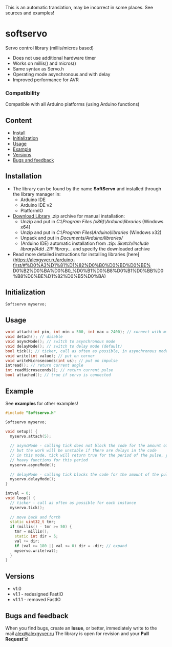 This is an automatic translation, may be incorrect in some places. See sources and examples!

# softservo
Servo control library (millis/micros based)
- Does not use additional hardware timer
- Works on millis() and micros()
- Same syntax as Servo.h
- Operating mode asynchronous and with delay
- Improved performance for AVR

### Compatibility
Compatible with all Arduino platforms (using Arduino functions)

## Content
- [Install](#install)
- [Initialization](#init)
- [Usage](#usage)
- [Example](#example)
- [Versions](#versions)
- [Bugs and feedback](#feedback)

<a id="install"></a>
## Installation
- The library can be found by the name **SoftServo** and installed through the library manager in:
    - Arduino IDE
    - Arduino IDE v2
    - PlatformIO
- [Download Library](https://github.com/GyverLibs/SoftServo/archive/refs/heads/main.zip) .zip archive for manual installation:
    - Unzip and put in *C:\Program Files (x86)\Arduino\libraries* (Windows x64)
    - Unzip and put in *C:\Program Files\Arduino\libraries* (Windows x32)
    - Unpack and put in *Documents/Arduino/libraries/*
    - (Arduino IDE) automatic installation from .zip: *Sketch/Include library/Add .ZIP library…* and specify the downloaded archive
- Read more detailed instructions for installing libraries [here] (https://alexgyver.ru/arduino-first/#%D0%A3%D1%81%D1%82%D0%B0%D0%BD%D0%BE% D0%B2%D0%BA%D0%B0_%D0%B1%D0%B8%D0%B1%D0%BB%D0%B8%D0%BE%D1%82%D0%B5%D0%BA)

<a id="init"></a>
## Initialization
```cpp
Softservo myservo;
```

<a id="usage"></a>
## Usage
```cpp
void attach(int pin, int min = 500, int max = 2400); // connect with min and max pulse
void detach(); // disable
void asyncMode(); // switch to asynchronous mode
void delayMode(); // switch to delay mode (default)
bool tick(); // ticker, call as often as possible, in asynchronous mode will return true during the execution of the impulse
void write(int value); // put on corner
void writeMicroseconds(int us); // put on impulse
intread(); // return current angle
int readMicroseconds(); // return current pulse
bool attached(); // true if servo is connected
```

<a id="example"></a>
## Example
See **examples** for other examples!
```cpp
#include "Softservo.h"

Softservo myservo;

void setup() {
  myservo.attach(5);
  
  // asyncMode - calling tick does not block the code for the amount of the pulse (0.7-2.5 ms)
  // but the work will be unstable if there are delays in the code
  // in this mode, tick will return true for the period of the pulse, you can disable
  // heavy functions for this period
  myservo.asyncMode();
  
  // delayMode - calling tick blocks the code for the amount of the pulse (0.7-2.5 ms) - by default
  myservo.delayMode();
}

intval = 0;
void loop() {
  // ticker - call as often as possible for each instance
  myservo.tick();
  
  // move back and forth
  static uint32_t tmr;
  if (millis() - tmr >= 50) {
    tmr = millis();
    static int dir = 5;
    val += dir;
    if (val >= 180 || val <= 0) dir = -dir; // expand
    myservo.write(val);
  }
}
```

<a id="versions"></a>
## Versions
- v1.0
- v1.1 - redesigned FastIO
- v1.1.1 - removed FastIO

<a id="feedback"></a>
## Bugs and feedback
When you find bugs, create an **Issue**, or better, immediately write to the mail [alex@alexgyver.ru](mailto:alex@alexgyver.ru)
The library is open for revision and your **Pull Request**'s!